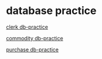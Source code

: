 # database practice

[clerk db-practice](database%20practice%203d4a6ced6cfe452c81609da4d1f983e2/clerk%20db-practice%202b64899d066543ffb38159dc3da4f080.csv)

[commodity db-practice](database%20practice%203d4a6ced6cfe452c81609da4d1f983e2/commodity%20db-practice%20ab158a0e1888498998bea31cc6a374a7.csv)

[purchase db-practice ](database%20practice%203d4a6ced6cfe452c81609da4d1f983e2/purchase%20db-practice%20c2b01581c25f4a208901d0b33751480f.csv)
